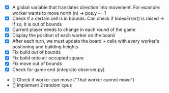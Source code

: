 - [x] A global variable that translates direction into movement. For example: worker wants to move north (n) -> pos.y -= 1
- [x] Check if a certain cell is in bounds. Can check if IndexError() is raised -> if so, it is out of bounds
- [x] Current player needs to change in each round of the game
- [x] Display the position of each worker on the board
- [x] After each turn, we must update the board + cells with every worker's postioning and building heights
- [x] Fix build out of bounds
- [x] Fix build onto alr occupied square
- [x] Fix move out of bounds
- [x] Check for game end (integrate observer.py)
- [] Check if worker can move ("That worker cannot move")
- [] Implement 2 random cpus